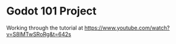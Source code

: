 # Godot 101 Project

Working through the tutorial at https://www.youtube.com/watch?v=S8lMTwSRoRg&t=642s


